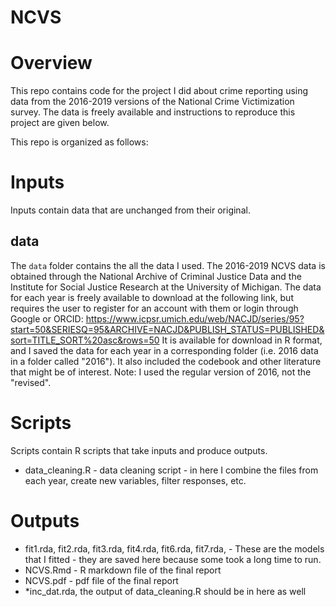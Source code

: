 # NCVS

# Overview 
This repo contains code for the project I did about crime reporting using data from the 2016-2019 versions
of the National Crime Victimization survey. The data is freely available and instructions to reproduce this 
project are given below. 

This repo is organized as follows: 

# Inputs 

Inputs contain data that are unchanged from their original.

## data 
The `data` folder contains the all the data I used. 
The 2016-2019 NCVS data is obtained through the National Archive of Criminal Justice Data and the Institute for
Social Justice Research at the University of Michigan. The data for each year is freely available to download at the following link, but requires the user to register for an account with them or login through Google or ORCID:
https://www.icpsr.umich.edu/web/NACJD/series/95?start=50&SERIESQ=95&ARCHIVE=NACJD&PUBLISH_STATUS=PUBLISHED&sort=TITLE_SORT%20asc&rows=50
It is available for download in R format, and I saved the data for each year in a corresponding folder (i.e. 2016 data in a folder called "2016"). It also included the codebook and other literature that might be of interest. Note: I used the regular version of 2016, not the "revised". 

# Scripts 
Scripts contain R scripts that take inputs and produce outputs. 
- data_cleaning.R - data cleaning script - in here I combine the files from each year, create new variables, filter responses, etc.

# Outputs 
- fit1.rda, fit2.rda, fit3.rda, fit4.rda, fit6.rda, fit7.rda,  - These are the models that I fitted - they are saved here because some took a long time to run. 
- NCVS.Rmd - R markdown file of the final report
- NCVS.pdf - pdf file of the final report
- *inc_dat.rda, the output of data_cleaning.R should be in here as well 





